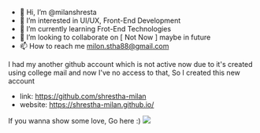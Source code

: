 - 👋 Hi, I’m @milanshresta
- 👀 I’m interested in UI/UX, Front-End Development
- 🌱 I’m currently learning Frot-End Technologies
- 💞️ I’m looking to collaborate on [ Not Now ] maybe in future
- 📫 How to reach me milon.stha88@gmail.com

I had my another github account which is not active now due to it's created using college mail and now I've no access to that, So I created this new account
- link: https://github.com/shrestha-milan
- website: https://shrestha-milan.github.io/
<!---
milanshresta/milanshresta is a ✨ special ✨ repository because its `README.md` (this file) appears on your GitHub profile.
You can click the Preview link to take a look at your changes.
--->

If you wanna show some love, Go here :)
<a href="https://www.buymeacoffee.com/milanshrestha"><img src="https://img.buymeacoffee.com/button-api/?text=Buy me a coffee&emoji=&slug=milanshrestha&button_colour=FFDD00&font_colour=000000&font_family=Lato&outline_colour=000000&coffee_colour=ffffff" /></a>
